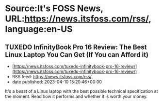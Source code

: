 # Source:It's FOSS News, URL:https://news.itsfoss.com/rss/, language:en-US

## TUXEDO InfinityBook Pro 16 Review: The Best Linux Laptop You Can Get (If You can Afford it)
 - [https://news.itsfoss.com/tuxedo-infinitybook-pro-16-review/](https://news.itsfoss.com/tuxedo-infinitybook-pro-16-review/)
 - RSS feed: https://news.itsfoss.com/rss/
 - date published: 2023-04-10 15:20:46+00:00

It's a beast of a Linux laptop with the best possible technical specification at the moment. Read how it performs and whether it is worth your money.

